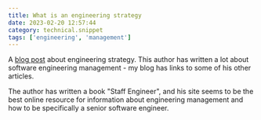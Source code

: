 ```yaml
---
title: What is an engineering strategy
date: 2023-02-20 12:57:44
category: technical.snippet
tags: ['engineering', 'management']
---
```


A [blog post](https://lethain.com/eng-strategies/) about engineering strategy. This author has
written a lot about software engineering management - my blog has links to some of his other
articles.

The author has written a book "Staff Engineer", and his site seems to be the best online resource
for information about engineering management and how to be specifically a senior software engineer.
